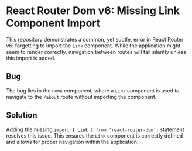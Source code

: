# React Router Dom v6: Missing Link Component Import

This repository demonstrates a common, yet subtle, error in React Router v6: forgetting to import the `Link` component.  While the application might seem to render correctly, navigation between routes will fail silently unless this import is added.

## Bug
The bug lies in the `Home` component, where a `Link` component is used to navigate to the `/about` route without importing the component.

## Solution
Adding the missing `import { Link } from 'react-router-dom';` statement resolves this issue.  This ensures the `Link` component is correctly defined and allows for proper navigation within the application.
